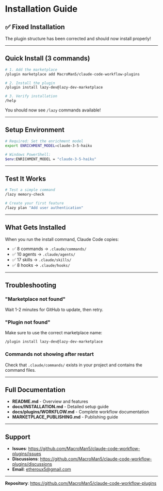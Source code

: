 # Installation Guide

## ✅ Fixed Installation

The plugin structure has been corrected and should now install properly!

---

## Quick Install (3 commands)

```bash
# 1. Add the marketplace
/plugin marketplace add MacroMan5/claude-code-workflow-plugins

# 2. Install the plugin
/plugin install lazy-dev@lazy-dev-marketplace

# 3. Verify installation
/help
```

You should now see `/lazy` commands available!

---

## Setup Environment

```bash
# Required: Set the enrichment model
export ENRICHMENT_MODEL=claude-3-5-haiku

# Windows PowerShell:
$env:ENRICHMENT_MODEL = "claude-3-5-haiku"
```

---

## Test It Works

```bash
# Test a simple command
/lazy memory-check

# Create your first feature
/lazy plan "Add user authentication"
```

---

## What Gets Installed

When you run the install command, Claude Code copies:

- ✅ 8 commands → `.claude/commands/`
- ✅ 10 agents → `.claude/agents/`
- ✅ 17 skills → `.claude/skills/`
- ✅ 8 hooks → `.claude/hooks/`

---

## Troubleshooting

### "Marketplace not found"
Wait 1-2 minutes for GitHub to update, then retry.

### "Plugin not found"
Make sure to use the correct marketplace name:
```bash
/plugin install lazy-dev@lazy-dev-marketplace
```

### Commands not showing after restart
Check that `.claude/commands/` exists in your project and contains the command files.

---

## Full Documentation

- **README.md** - Overview and features
- **docs/INSTALLATION.md** - Detailed setup guide
- **docs/plugins/WORKFLOW.md** - Complete workflow documentation
- **MARKETPLACE_PUBLISHING.md** - Publishing guide

---

## Support

- **Issues**: https://github.com/MacroMan5/claude-code-workflow-plugins/issues
- **Discussions**: https://github.com/MacroMan5/claude-code-workflow-plugins/discussions
- **Email**: etheroux5@gmail.com

---

**Repository**: https://github.com/MacroMan5/claude-code-workflow-plugins
